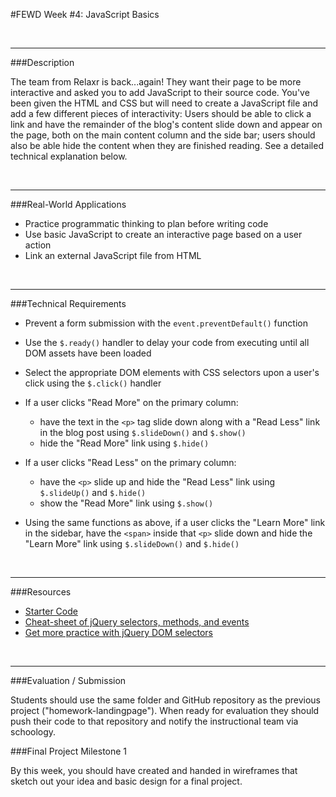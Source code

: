 #FEWD Week #4: JavaScript Basics

<br>

---


###Description 

The team from Relaxr is back...again! They want their page to be more interactive and asked you to add JavaScript to their source code. You've been given the HTML and CSS but will need to create a JavaScript file and add a few different pieces of interactivity:  Users should be able to click a link and have the remainder of the blog's content slide down and appear on the page, both on the main content column and the side bar; users should also be able hide the content when they are finished reading. See a detailed technical explanation below.


<br>

---


###Real-World Applications


- Practice programmatic thinking to plan before writing code
- Use basic JavaScript to create an interactive page based on a user action
- Link an external JavaScript file from HTML


<br>

---


###Technical Requirements 

- Prevent a form submission with the ```event.preventDefault()``` function
- Use the ```$.ready()``` handler to delay your code from executing until all DOM assets have been loaded
- Select the appropriate DOM elements with CSS selectors upon a user's click using the ```$.click()``` handler
- If a user clicks "Read More" on the primary column:

  - have the text in the ```<p>``` tag slide down along with a "Read Less" link in the blog post using  ```$.slideDown()``` and ```$.show()```
  - hide the "Read More" link using ```$.hide()```

- If a user clicks "Read Less" on the primary column:

  - have the ```<p>``` slide up and hide the "Read Less" link using  ```$.slideUp()``` and ```$.hide()```
  - show the "Read More" link using ```$.show()```

- Using the same functions as above, if a user clicks the "Learn More" link in the sidebar, have the ```<span>``` inside that ```<p>``` slide down and hide the "Learn More" link using ```$.slideDown()``` and ```$.hide()```



<br>

---

###Resources

- [Starter Code](starter_code)
- [Cheat-sheet of jQuery selectors, methods, and events](http://oscarotero.com/jquery/)
- [Get more practice with jQuery DOM selectors](jquery_dom_selector_practice)


<br>

---

###Evaluation / Submission


Students should use the same folder and GitHub repository as the previous project ("homework-landingpage"). When ready for evaluation they should push their code to that repository and notify the instructional team via schoology. 

###Final Project Milestone 1

By this week, you should have created and handed in wireframes that sketch out your idea and basic design for a final project.
